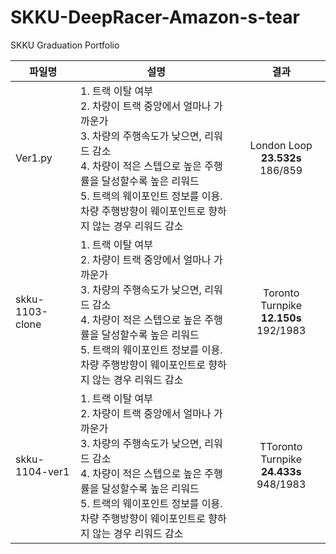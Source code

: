 # SKKU-DeepRacer-Amazon-s-tear
SKKU Graduation Portfolio

파일명 | 설명 | 결과
------ | -----|-----
Ver1.py| 1. 트랙 이탈 여부<br>2. 차량이 트랙 중앙에서 얼마나 가까운가<br>3. 차량의 주행속도가 낮으면, 리워드 감소<br>4. 차량이 적은 스텝으로 높은 주행률을 달성할수록 높은 리워드<br>5. 트랙의 웨이포인트 정보를 이용. 차량 주행방향이 웨이포인트로 향하지 않는 경우 리워드 감소 | <center>London Loop <b>23.532s</b><br>186/859</center>
skku-1103-clone| 1. 트랙 이탈 여부<br>2. 차량이 트랙 중앙에서 얼마나 가까운가<br>3. 차량의 주행속도가 낮으면, 리워드 감소<br>4. 차량이 적은 스텝으로 높은 주행률을 달성할수록 높은 리워드<br>5. 트랙의 웨이포인트 정보를 이용. 차량 주행방향이 웨이포인트로 향하지 않는 경우 리워드 감소 | <center>Toronto Turnpike <b>12.150s</b><br>192/1983</center>
skku-1104-ver1| 1. 트랙 이탈 여부<br>2. 차량이 트랙 중앙에서 얼마나 가까운가<br>3. 차량의 주행속도가 낮으면, 리워드 감소<br>4. 차량이 적은 스텝으로 높은 주행률을 달성할수록 높은 리워드<br>5. 트랙의 웨이포인트 정보를 이용. 차량 주행방향이 웨이포인트로 향하지 않는 경우 리워드 감소 | <center>TToronto Turnpike <b>24.433s</b><br>948/1983</center>


